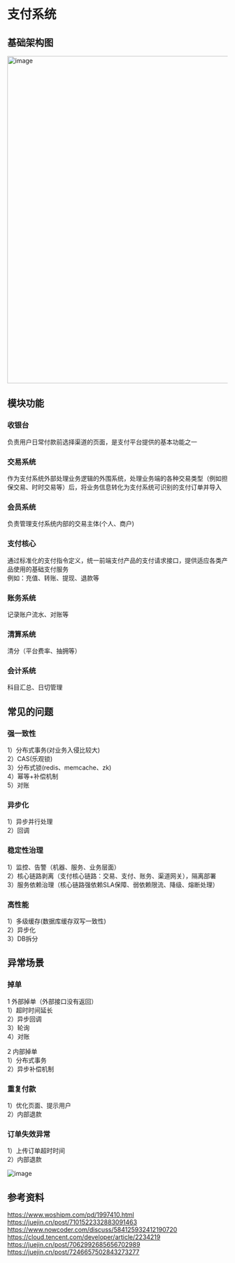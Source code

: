 # 支付系统

## 基础架构图

<img width="746" alt="image" src="https://github.com/user-attachments/assets/92a3dfc9-ccd4-4a9c-9fb8-15e6ae5362af">

## 模块功能

### 收银台
负责用户日常付款前选择渠道的页面，是支付平台提供的基本功能之一  

### 交易系统
作为支付系统外部处理业务逻辑的外围系统，处理业务端的各种交易类型（例如担保交易、时时交易等）后，将业务信息转化为支付系统可识别的支付订单并导入  

### 会员系统
负责管理支付系统内部的交易主体(个人、商户)  

### 支付核心
通过标准化的支付指令定义，统一前端支付产品的支付请求接口，提供适应各类产品使用的基础支付服务  
例如：充值、转账、提现、退款等   

### 账务系统
记录账户流水、对账等  

### 清算系统
清分（平台费率、抽拥等）  

### 会计系统
科目汇总、日切管理  

## 常见的问题
### 强一致性
1）分布式事务(对业务入侵比较大)  
2）CAS(乐观锁)  
3）分布式锁(redis、memcache、zk)  
4）幂等+补偿机制  
5）对账  

### 异步化  
1）异步并行处理  
2）回调   

###  稳定性治理  
1）监控、告警（机器、服务、业务层面）  
2）核心链路剥离（支付核心链路：交易、支付、账务、渠道网关），隔离部署    
3）服务依赖治理（核心链路强依赖SLA保障、弱依赖限流、降级、熔断处理）  

### 高性能
1）多级缓存(数据库缓存双写一致性)   
2）异步化   
3）DB拆分  

## 异常场景 
### 掉单
1 外部掉单（外部接口没有返回）      
1）超时时间延长    
2）异步回调    
3）轮询    
4）对账    

2 内部掉单   
1）分布式事务   
2）异步补偿机制   

### 重复付款
1）优化页面、提示用户    
2）内部退款    

### 订单失效异常
1）上传订单超时时间   
2）内部退款   

![image](https://github.com/user-attachments/assets/fac304aa-822e-442b-98c8-8096a4830302)


## 参考资料
https://www.woshipm.com/pd/1997410.html  
https://juejin.cn/post/7101522332883091463  
https://www.nowcoder.com/discuss/584125932412190720  
https://cloud.tencent.com/developer/article/2234219  
https://juejin.cn/post/7062992685656702989  
https://juejin.cn/post/7246657502843273277  

